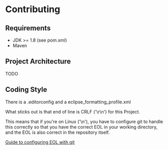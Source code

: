 # Contributing

## Requirements

- JDK >= 1.8 (see pom.xml)
- Maven

## Project Architecture

TODO

## Coding Style 

There is a .editorconfig and a eclipse_formatting_profile.xml

What sticks out is that end of line is CRLF ('\r\n') for this Project.

This means that if you're on Linux ('\n'), you have to configure git to handle this
correctly so that you have the correct EOL in your working directory,
and the EOL is also correct in the repository itself.

[Guide to configuring EOL with git](https://docs.github.com/en/github/using-git/configuring-git-to-handle-line-endings)


